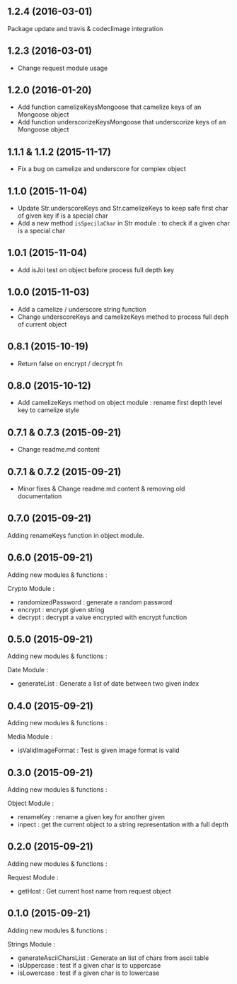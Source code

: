 ## 1.2.4  (2016-03-01)

Package update and travis & codeclimage integration

## 1.2.3 (2016-03-01)

- Change request module usage

## 1.2.0 (2016-01-20)

- Add function camelizeKeysMongoose that camelize keys of an Mongoose object
- Add function underscorizeKeysMongoose that underscorize keys of an Mongoose object

## 1.1.1 & 1.1.2 (2015-11-17)

- Fix a bug on camelize and underscore for complex object

## 1.1.0 (2015-11-04)

- Update Str.underscoreKeys and Str.camelizeKeys to keep safe first char of given key if is a special char
- Add a new method `isSpecilaChar` in Str module : to check if a given char is a special char

## 1.0.1 (2015-11-04)

- Add isJoi test on object before process full depth key

## 1.0.0 (2015-11-03)

- Add a camelize / underscore string function
- Change underscoreKeys and camelizeKeys method to process full deph of current object

## 0.8.1 (2015-10-19)

- Return false on encrypt / decrypt fn

## 0.8.0 (2015-10-12)

- Add camelizeKeys method on object module : rename first depth level key to camelize style

## 0.7.1 & 0.7.3 (2015-09-21)

- Change readme.md content

## 0.7.1 & 0.7.2 (2015-09-21)

- Minor fixes & Change readme.md content & removing old documentation

## 0.7.0 (2015-09-21)

Adding renameKeys function in object module.

## 0.6.0 (2015-09-21)

Adding new modules & functions :

Crypto Module :
- randomizedPassword : generate a random password
- encrypt : encrypt given string
- decrypt : decrypt a value encrypted with encrypt function

## 0.5.0 (2015-09-21)

Adding new modules & functions :

Date Module :

- generateList : Generate a list of date between two given index

## 0.4.0 (2015-09-21)

Adding new modules & functions :

Media Module :

- isValidImageFormat : Test is given image format is valid

## 0.3.0 (2015-09-21)

Adding new modules & functions :

Object Module :

- renameKey : rename a given key for another given
- inpect : get the current object to a string representation with a full depth

## 0.2.0 (2015-09-21)

Adding new modules & functions :

Request Module :

- getHost : Get current host name from request object

## 0.1.0 (2015-09-21)

Adding new modules & functions :

Strings Module :
- generateAsciiCharsList : Generate an list of chars from ascii table
- isUppercase : test if a given char is to uppercase
- isLowercase : test if a given char is to lowercase
